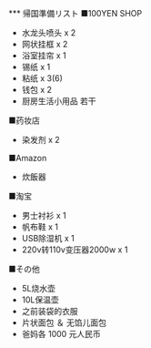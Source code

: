 
*** 帰国準備リスト
■100YEN SHOP
- 水龙头喷头 x 2
- 网状挂框 x 2
- 浴室挂帘 x 1
- 锡纸 x 1
- 粘纸 x 3(6)
- 钱包 x 2
- 厨房生活小用品 若干

■药妆店
- 染发剂 x 2

■Amazon
- 炊飯器

■淘宝
- 男士衬衫 x 1
- 帆布鞋 x 1
- USB除湿机 x 1
- 220v转110v变压器2000w x 1

■その他
- 5L烧水壶
- 10L保温壶
- 之前装袋的衣服
- 片状面包 ＆ 无馅儿面包
- 爸妈各 1000 元人民币
